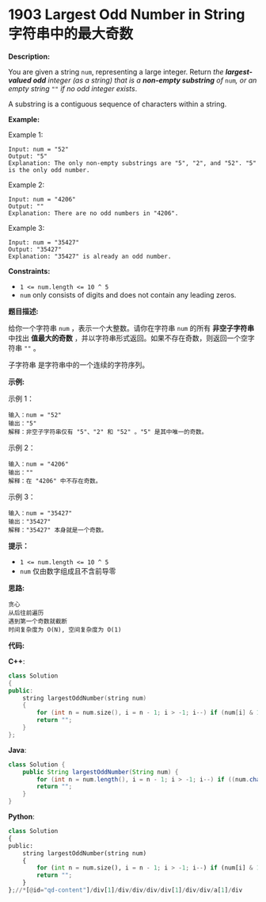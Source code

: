 # 1903 Largest Odd Number in String 字符串中的最大奇数

__Description:__

You are given a string `num`, representing a large integer. Return _the __largest-valued odd__ integer (as a string) that is a __non-empty substring__ of_ `num`_, or an empty string_ `""` _if no odd integer exists_.

A substring is a contiguous sequence of characters within a string.

__Example:__

Example 1:

```text
Input: num = "52"
Output: "5"
Explanation: The only non-empty substrings are "5", "2", and "52". "5" is the only odd number.
```

Example 2:

```text
Input: num = "4206"
Output: ""
Explanation: There are no odd numbers in "4206".
```

Example 3:

```text
Input: num = "35427"
Output: "35427"
Explanation: "35427" is already an odd number.
```

__Constraints:__

- `1 <= num.length <= 10 ^ 5`
- `num` only consists of digits and does not contain any leading zeros.

__题目描述:__

给你一个字符串 `num` ，表示一个大整数。请你在字符串 `num` 的所有 __非空子字符串__ 中找出 __值最大的奇数__ ，并以字符串形式返回。如果不存在奇数，则返回一个空字符串 `""` 。

子字符串 是字符串中的一个连续的字符序列。

__示例:__

示例 1：

```text
输入：num = "52"
输出："5"
解释：非空子字符串仅有 "5"、"2" 和 "52" 。"5" 是其中唯一的奇数。
```

示例 2：

```text
输入：num = "4206"
输出：""
解释：在 "4206" 中不存在奇数。
```

示例 3：

```text
输入：num = "35427"
输出："35427"
解释："35427" 本身就是一个奇数。
```

__提示：__

- `1 <= num.length <= 10 ^ 5`
- `num` 仅由数字组成且不含前导零

__思路:__

```text
贪心
从后往前遍历
遇到第一个奇数就截断
时间复杂度为 O(N), 空间复杂度为 O(1)
```

__代码:__

__C++__:

```C++
class Solution 
{
public:
    string largestOddNumber(string num)
    {
        for (int n = num.size(), i = n - 1; i > -1; i--) if (num[i] & 1) return num.substr(0, i + 1);
        return "";
    }
};
```

__Java__:

```Java
class Solution {
    public String largestOddNumber(String num) {
        for (int n = num.length(), i = n - 1; i > -1; i--) if ((num.charAt(i) & 1) != 0) return num.substring(0, i + 1);
        return "";
    }
}
```

__Python__:

```Python
class Solution 
{
public:
    string largestOddNumber(string num)
    {
        for (int n = num.size(), i = n - 1; i > -1; i--) if (num[i] & 1) return num.substr(0, i + 1);
        return "";
    }
};//*[@id="qd-content"]/div[1]/div/div/div/div[1]/div/div/a[1]/div
```
